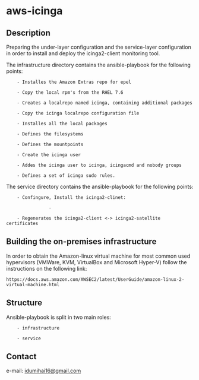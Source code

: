 # aws-icinga

## Description

Preparing the under-layer configuration and the service-layer configuration in order to install and deploy the icinga2-client monitoring tool.

The infrastructure directory contains the ansible-playbook for the following points:

		- Installes the Amazon Extras repo for epel

		- Copy the local rpm's from the RHEL 7.6

		- Creates a localrepo named icinga, containing additional packages

		- Copy the icinga localrepo configuration file

		- Installes all the local packages

		- Defines the filesystems

		- Defines the mountpoints

		- Create the icinga user

		- Addes the icinga user to icinga, icingacmd and nobody groups

		- Defines a set of icinga sudo rules.

The service directory contains the ansible-playbook for the following points:
		
		- Confingure, Install the icinga2-clinet:

					-
	
		- Regenerates the icinga2-client <-> icinga2-satellite certificates



## Building the on-premises infrastructure

In order to obtain the Amazon-linux virtual machine for most common used hypervisors (VMWare, KVM, VirtualBox and Microsoft Hyper-V) follow the instructions on the following link:
```
https://docs.aws.amazon.com/AWSEC2/latest/UserGuide/amazon-linux-2-virtual-machine.html
```



## Structure

Ansible-playbook is split in two main roles:
		
		- infrastructure
	
		- service


## Contact

e-mail: idumihai16@gmail.com

